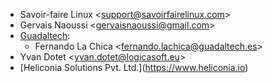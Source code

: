 - Savoir-faire Linux \<<support@savoirfairelinux.com>\>
- Gervais Naoussi \<<gervaisnaoussi@gmail.com>\>
- [Guadaltech](https://www.guadaltech.es):
  - Fernando La Chica \<<fernando.lachica@guadaltech.es>\>
- Yvan Dotet \<<yvan.dotet@logicasoft.eu>\>
- \[Heliconia Solutions Pvt. Ltd.\](<https://www.heliconia.io>)
